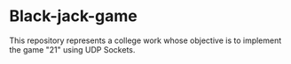 # Black-jack-game
This repository represents a college work whose objective is to implement the game "21" using UDP Sockets.

